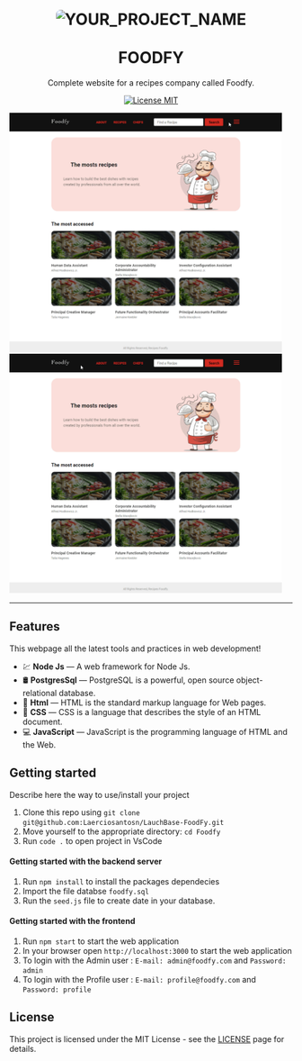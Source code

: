 <h1 align="center">
<br>
  <img src="https://images.unsplash.com/photo-1558538337-aab544368de8?ixlib=rb-1.2.1&ixid=eyJhcHBfaWQiOjEyMDd9&auto=format&fit=crop&w=1350&q=80" alt="YOUR_PROJECT_NAME"  style="object-fit: cover; width: 100%; height:300px;border-radius: 8px;">
<br>

<br>
FOODFY
</h1>

<p align="center">Complete website for a recipes company called Foodfy.</p>

<p align="center">
  <a href="https://opensource.org/licenses/MIT">
    <img src="https://img.shields.io/badge/License-MIT-blue.svg" alt="License MIT">
  </a>
</p>

<div>
  <img src="./public/images/admin.gif" alt="demo" height="425">
  <img src="./public/images/home.gif" alt="demo" height="425">
</div>

<hr />

## Features

This webpage all the latest tools and practices in web development!

- 💹 **Node Js** — A web framework for Node Js.
- 🛢️ **PostgresSql** — PostgreSQL is a powerful, open source object-relational database.
- 📕 **Html** — HTML is the standard markup language for Web pages.
- 📘 **CSS** — CSS is a language that describes the style of an HTML document.
- 💻 **JavaScript** — JavaScript is the programming language of HTML and the Web.

## Getting started

Describe here the way to use/install your project

1. Clone this repo using `git clone git@github.com:Laerciosantosn/LauchBase-FoodFy.git`
2. Move yourself to the appropriate directory: `cd Foodfy`<br />
3. Run `code .` to open project in VsCode<br />

#### Getting started with the backend server

1. Run `npm install` to install the packages dependecies
2. Import the file databse `foodfy.sql`
3. Run the `seed.js` file to create date in your database.

#### Getting started with the frontend

1. Run `npm start` to start the web application
2. In your browser open `http://localhost:3000` to start the web application
3. To login with the Admin user : `E-mail: admin@foodfy.com` and `Password: admin`
4. To login with the Profile user : `E-mail: profile@foodfy.com` and `Password: profile`



## License

This project is licensed under the MIT License - see the [LICENSE](https://opensource.org/licenses/MIT) page for details.